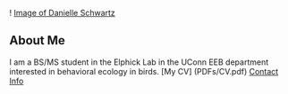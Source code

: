 ! [Image of Danielle Schwartz](images/headshot.png "Danielle Schwartz")
## About Me
I am a BS/MS student in the Elphick Lab in the UConn EEB department interested in behavioral ecology in birds. 
[My CV] (PDFs/CV.pdf)
[Contact Info](contact-info.html)
